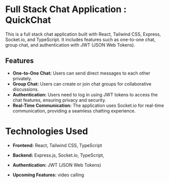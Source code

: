 # Full Stack Chat Application : QuickChat

This is a full stack chat application built with React, Tailwind CSS, Express, Socket.io, and TypeScript. It includes features such as one-to-one chat, group chat, and authentication with JWT (JSON Web Tokens).

## Features

- **One-to-One Chat:** Users can send direct messages to each other privately.
- **Group Chat:** Users can create or join chat groups for collaborative discussions.
- **Authentication:** Users need to log in using JWT tokens to access the chat features, ensuring privacy and security.
- **Real-Time Communication:** The application uses Socket.io for real-time communication, providing a seamless chatting experience.

# Technologies Used

- **Frontend:**
  React,
  Tailwind CSS,
  TypeScript

- **Backend:**
  Express.js,
  Socket.io,
  TypeScript,

- **Authentication:**
  JWT (JSON Web Tokens)

- **Upcoming Features:**
  video calling

